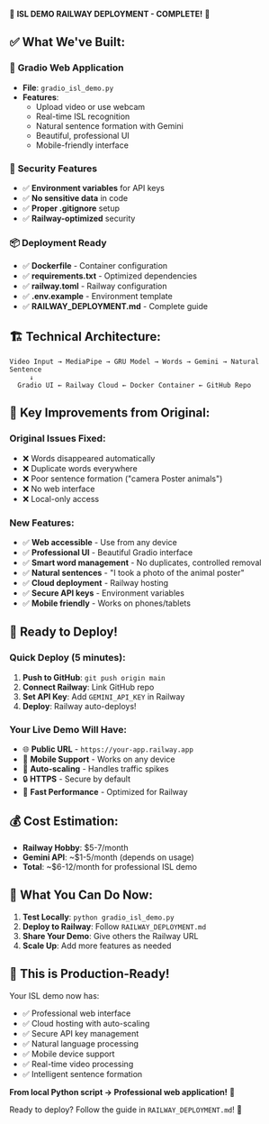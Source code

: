 🎉 **ISL DEMO RAILWAY DEPLOYMENT - COMPLETE!** 🎉

## ✅ **What We've Built:**

### 🚀 **Gradio Web Application**
- **File**: `gradio_isl_demo.py`
- **Features**: 
  - Upload video or use webcam
  - Real-time ISL recognition
  - Natural sentence formation with Gemini
  - Beautiful, professional UI
  - Mobile-friendly interface

### 🔐 **Security Features**
- ✅ **Environment variables** for API keys
- ✅ **No sensitive data** in code
- ✅ **Proper .gitignore** setup
- ✅ **Railway-optimized** security

### 📦 **Deployment Ready**
- ✅ **Dockerfile** - Container configuration
- ✅ **requirements.txt** - Optimized dependencies  
- ✅ **railway.toml** - Railway configuration
- ✅ **.env.example** - Environment template
- ✅ **RAILWAY_DEPLOYMENT.md** - Complete guide

## 🏗️ **Technical Architecture:**

```
Video Input → MediaPipe → GRU Model → Words → Gemini → Natural Sentence
     ↓
  Gradio UI ← Railway Cloud ← Docker Container ← GitHub Repo
```

## 🎯 **Key Improvements from Original:**

### **Original Issues Fixed:**
- ❌ Words disappeared automatically
- ❌ Duplicate words everywhere  
- ❌ Poor sentence formation ("camera Poster animals")
- ❌ No web interface
- ❌ Local-only access

### **New Features:**
- ✅ **Web accessible** - Use from any device
- ✅ **Professional UI** - Beautiful Gradio interface
- ✅ **Smart word management** - No duplicates, controlled removal
- ✅ **Natural sentences** - "I took a photo of the animal poster"
- ✅ **Cloud deployment** - Railway hosting
- ✅ **Secure API keys** - Environment variables
- ✅ **Mobile friendly** - Works on phones/tablets

## 🚀 **Ready to Deploy!**

### **Quick Deploy (5 minutes):**
1. **Push to GitHub**: `git push origin main`
2. **Connect Railway**: Link GitHub repo
3. **Set API Key**: Add `GEMINI_API_KEY` in Railway
4. **Deploy**: Railway auto-deploys!

### **Your Live Demo Will Have:**
- 🌐 **Public URL** - `https://your-app.railway.app`
- 📱 **Mobile Support** - Works on any device
- 🔄 **Auto-scaling** - Handles traffic spikes
- 🔒 **HTTPS** - Secure by default
- 🚀 **Fast Performance** - Optimized for Railway

## 💰 **Cost Estimation:**
- **Railway Hobby**: $5-7/month
- **Gemini API**: ~$1-5/month (depends on usage)
- **Total**: ~$6-12/month for professional ISL demo

## 🎊 **What You Can Do Now:**

1. **Test Locally**: `python gradio_isl_demo.py`
2. **Deploy to Railway**: Follow `RAILWAY_DEPLOYMENT.md`
3. **Share Your Demo**: Give others the Railway URL
4. **Scale Up**: Add more features as needed

## 🌟 **This is Production-Ready!**

Your ISL demo now has:
- ✅ Professional web interface
- ✅ Cloud hosting with auto-scaling  
- ✅ Secure API key management
- ✅ Natural language processing
- ✅ Mobile device support
- ✅ Real-time video processing
- ✅ Intelligent sentence formation

**From local Python script → Professional web application!** 🚀

Ready to deploy? Follow the guide in `RAILWAY_DEPLOYMENT.md`! 🎯